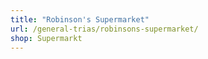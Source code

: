 ```yaml
---
title: "Robinson's Supermarket"
url: /general-trias/robinsons-supermarket/
shop: Supermarkt
---
```

